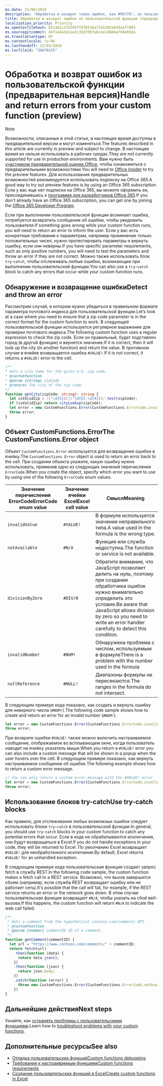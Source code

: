 ```yaml
---
ms.date: 11/04/2019
description: 'Обработка и возврат таких ошибок, как #ПУСТО!, из пользовательской функции'
title: Обработка и возврат ошибок из пользовательской функции (предварительная версия)
localization_priority: Priority
ms.openlocfilehash: b51161c3f5292ffdfb516a731b102a634aaf7d83
ms.sourcegitcommit: 44f1a4a3e1ae3c33d7d5fabcee14b84af94e03da
ms.translationtype: HT
ms.contentlocale: ru-RU
ms.lasthandoff: 12/03/2019
ms.locfileid: "39670155"
---
```

# <a name="handle-and-return-errors-from-your-custom-function-preview"></a><span data-ttu-id="c4cb2-104">Обработка и возврат ошибок из пользовательской функции (предварительная версия)</span><span class="sxs-lookup"><span data-stu-id="c4cb2-104">Handle and return errors from your custom function (preview)</span></span>

> [!NOTE]
> <span data-ttu-id="c4cb2-105">Возможности, описанные в этой статье, в настоящее время доступны в предварительной версии и могут изменяться.</span><span class="sxs-lookup"><span data-stu-id="c4cb2-105">The features described in this article are currently in preview and subject to change.</span></span> <span data-ttu-id="c4cb2-106">В настоящее время их нельзя использовать в рабочих средах.</span><span class="sxs-lookup"><span data-stu-id="c4cb2-106">They are not currently supported for use in production environments.</span></span> <span data-ttu-id="c4cb2-107">Вам нужно быть [участником предварительной оценки Office](https://insider.office.com/join), чтобы ознакомиться с предварительными возможностями.</span><span class="sxs-lookup"><span data-stu-id="c4cb2-107">You will need to [Office Insider](https://insider.office.com/join) to try the preview features.</span></span>  <span data-ttu-id="c4cb2-108">Для использования предварительных возможностей рекомендуется использовать подписку на Office 365.</span><span class="sxs-lookup"><span data-stu-id="c4cb2-108">A good way to try out preview features is by using an Office 365 subscription.</span></span> <span data-ttu-id="c4cb2-109">Если у вас еще нет подписки на Office 365, вы можете оформить ее, присоединившись к [программе для разработчиков Office 365](https://developer.microsoft.com/office/dev-program).</span><span class="sxs-lookup"><span data-stu-id="c4cb2-109">If you don't already have an Office 365 subscription, you can get one by joining the [Office 365 Developer Program](https://developer.microsoft.com/office/dev-program).</span></span>

<span data-ttu-id="c4cb2-110">Если при выполнении пользовательской функции возникает ошибка, потребуется возвратить сообщение об ошибке, чтобы уведомить пользователя.</span><span class="sxs-lookup"><span data-stu-id="c4cb2-110">If something goes wrong while your custom function runs, you will need to return an error to inform the user.</span></span> <span data-ttu-id="c4cb2-111">Если у вас есть конкретные требования к параметрам, например применение только положительных чисел, нужно протестировать параметры и вернуть ошибку, если они неверны.</span><span class="sxs-lookup"><span data-stu-id="c4cb2-111">If you have specific parameter requirements, such as only positive numbers, you will need to test the parameters and throw an error if they are not correct.</span></span> <span data-ttu-id="c4cb2-112">Можно также использовать блок `try`-`catch`, чтобы отслеживать любые ошибки, возникающие при выполнении пользовательской функции.</span><span class="sxs-lookup"><span data-stu-id="c4cb2-112">You can also use a `try`-`catch` block to catch any errors that occur while your custom function runs.</span></span>

## <a name="detect-and-throw-an-error"></a><span data-ttu-id="c4cb2-113">Обнаружение и возвращение ошибки</span><span class="sxs-lookup"><span data-stu-id="c4cb2-113">Detect and throw an error</span></span>

<span data-ttu-id="c4cb2-114">Рассмотрим случай, в котором нужно убедиться в правильном формате параметра почтового индекса для пользовательской функции.</span><span class="sxs-lookup"><span data-stu-id="c4cb2-114">Let’s look at a case where you need to ensure that a zip code parameter is in the correct format for the custom function to work.</span></span> <span data-ttu-id="c4cb2-115">В следующей пользовательской функции используется регулярное выражение для проверки почтового индекса.</span><span class="sxs-lookup"><span data-stu-id="c4cb2-115">The following custom function uses a regular expression to check the zip code.</span></span> <span data-ttu-id="c4cb2-116">Если он правильный, будет подставлен город (в другой функции) и вернется значение.</span><span class="sxs-lookup"><span data-stu-id="c4cb2-116">If it is correct, then it will look up the city (in another function) and return the value.</span></span> <span data-ttu-id="c4cb2-117">В противном случае в ячейке возвращается ошибка `#VALUE!`.</span><span class="sxs-lookup"><span data-stu-id="c4cb2-117">If it is not correct, it returns a `#VALUE!` error to the cell.</span></span>

```typescript
/**
* Gets a city name for the given U.S. zip code.
* @customfunction
* @param {string} zipCode
* @returns The city of the zip code.
*/
function getCity(zipCode: string): string {
  let isValidZip = /(^\d{5}$)|(^\d{5}-\d{4}$)/.test(zipCode);
  if (isValidZip) return cityLookup(zipCode);
  let error = new CustomFunctions.Error(CustomFunctions.ErrorCode.invalidValue, "Please provide a valid U.S. zip code.");
  throw error;
}
```

## <a name="the-customfunctionserror-object"></a><span data-ttu-id="c4cb2-118">Объект CustomFunctions.Error</span><span class="sxs-lookup"><span data-stu-id="c4cb2-118">The CustomFunctions.Error object</span></span>

<span data-ttu-id="c4cb2-119">Объект `CustomFunctions.Error` используется для возвращения ошибки в ячейку.</span><span class="sxs-lookup"><span data-stu-id="c4cb2-119">The `CustomFunctions.Error` object is used to return an error back to the cell.</span></span> <span data-ttu-id="c4cb2-120">При создании объекта укажите, какую ошибку нужно использовать, применив одно из следующих значений перечисления `ErrorCode`.</span><span class="sxs-lookup"><span data-stu-id="c4cb2-120">When you create the object, specify which error you want to use by using one of the following `ErrorCode` enum values.</span></span>


|<span data-ttu-id="c4cb2-121">Значение перечисления ErrorCode</span><span class="sxs-lookup"><span data-stu-id="c4cb2-121">ErrorCode enum value</span></span>  |<span data-ttu-id="c4cb2-122">Значение ячейки Excel</span><span class="sxs-lookup"><span data-stu-id="c4cb2-122">Excel cell value</span></span>  |<span data-ttu-id="c4cb2-123">Смысл</span><span class="sxs-lookup"><span data-stu-id="c4cb2-123">Meaning</span></span>  |
|---------------|---------|---------|
|`invalidValue`   | `#VALUE!` | <span data-ttu-id="c4cb2-124">В формуле используется значение неправильного типа.</span><span class="sxs-lookup"><span data-stu-id="c4cb2-124">A value used in the formula is the wrong type.</span></span> |
|`notAvailable`   | `#N/A`    | <span data-ttu-id="c4cb2-125">Функция или служба недоступна.</span><span class="sxs-lookup"><span data-stu-id="c4cb2-125">The function or service is not available.</span></span> |
|`divisionByZero` | `#DIV/0`  | <span data-ttu-id="c4cb2-126">Обратите внимание, что JavaScript позволяет делить на нуль, поэтому при создании обработчика ошибок нужно внимательно определить это условие.</span><span class="sxs-lookup"><span data-stu-id="c4cb2-126">Be aware that JavaScript allows division by zero so you need to write an error handler carefully to detect this condition.</span></span> |
|`invalidNumber`  | `#NUM!`   | <span data-ttu-id="c4cb2-127">Обнаружена проблема с числом, используемым в формуле</span><span class="sxs-lookup"><span data-stu-id="c4cb2-127">There is a problem with the number used in the formula</span></span> |
|`nullReference`  | `#NULL!`  | <span data-ttu-id="c4cb2-128">Диапазоны формулы не пересекаются.</span><span class="sxs-lookup"><span data-stu-id="c4cb2-128">The ranges in the formula do not intersect.</span></span> |

<span data-ttu-id="c4cb2-129">В следующем примере кода показано, как создать и вернуть ошибку для неверного числа (`#NUM!`).</span><span class="sxs-lookup"><span data-stu-id="c4cb2-129">The following code sample shows how to create and return an error for an invalid number (`#NUM!`).</span></span>

```typescript
let error = new CustomFunctions.Error(CustomFunctions.ErrorCode.invalidNumber);
throw error;
```

<span data-ttu-id="c4cb2-130">При возврате ошибки `#VALUE!` также можно включить настраиваемое сообщение, отображаемое во всплывающем окне, когда пользователь наводит на ячейку указатель мыши.</span><span class="sxs-lookup"><span data-stu-id="c4cb2-130">When you return a `#VALUE!` error you can also include a custom message that will be shown in a popup when the user hovers over the cell.</span></span> <span data-ttu-id="c4cb2-131">В следующем примере показано, как вернуть настраиваемое сообщение об ошибке.</span><span class="sxs-lookup"><span data-stu-id="c4cb2-131">The following example shows how to return a custom error message.</span></span>

```typescript
// You can only return a custom error message with the #VALUE! error
let error = new CustomFunctions.Error(CustomFunctions.ErrorCode.invalidValue, “The parameter can only contain lowercase characters.”);
throw error;
```

## <a name="use-try-catch-blocks"></a><span data-ttu-id="c4cb2-132">Использование блоков try-catch</span><span class="sxs-lookup"><span data-stu-id="c4cb2-132">Use try-catch blocks</span></span>

<span data-ttu-id="c4cb2-133">Как правило, для отслеживания любых возможных ошибок следует использовать блоки `try`-`catch` в пользовательской функции.</span><span class="sxs-lookup"><span data-stu-id="c4cb2-133">In general, you should use `try`-`catch` blocks in your custom function to catch any potential errors that occur.</span></span> <span data-ttu-id="c4cb2-134">Если в коде не обрабатываются исключения, они будут возвращаться в Excel.</span><span class="sxs-lookup"><span data-stu-id="c4cb2-134">If you do not handle exceptions in your code, they will be returned to Excel.</span></span> <span data-ttu-id="c4cb2-135">По умолчанию Excel возвращает `#VALUE!` для необработанного исключения.</span><span class="sxs-lookup"><span data-stu-id="c4cb2-135">By default, Excel returns `#VALUE!` for an unhandled exception.</span></span>

<span data-ttu-id="c4cb2-136">В следующем примере кода пользовательская функция создает запрос fetch в службу REST.</span><span class="sxs-lookup"><span data-stu-id="c4cb2-136">In the following code sample, the custom function makes a fetch call to a REST service.</span></span> <span data-ttu-id="c4cb2-137">Возможно, что вызов завершится сбоем (например, если служба REST возвращает ошибку или не работает сеть).</span><span class="sxs-lookup"><span data-stu-id="c4cb2-137">It's possible that the call will fail, for example, if the REST service returns an error or the network goes down.</span></span> <span data-ttu-id="c4cb2-138">В этом случае пользовательская функция возвращает `#N/A`, чтобы указать на сбой веб-вызова.</span><span class="sxs-lookup"><span data-stu-id="c4cb2-138">If this happens, the custom function will return `#N/A` to indicate the web call failed.</span></span>


```typescript
/**
 * Gets a comment from the hypothetical contoso.com/comments API.
 * @customfunction
 * @param {number} commentID ID of a comment.
 */
function getComment(commentID) {
  let url = "https://www.contoso.com/comments/" + commentID;
  return fetch(url)
    .then(function (data) {
      return data.json();
    })
    .then(function (json) {
      return json.body;
    })
    .catch(function (error) {
      throw new CustomFunctions.Error(CustomFunctions.ErrorCode.notAvailable);
    })
}
```

## <a name="next-steps"></a><span data-ttu-id="c4cb2-139">Дальнейшие действия</span><span class="sxs-lookup"><span data-stu-id="c4cb2-139">Next steps</span></span>

<span data-ttu-id="c4cb2-140">Узнайте, как [устранять проблемы с пользовательскими функциями](custom-functions-troubleshooting.md).</span><span class="sxs-lookup"><span data-stu-id="c4cb2-140">Learn how to [troubleshoot problems with your custom functions](custom-functions-troubleshooting.md).</span></span>

## <a name="see-also"></a><span data-ttu-id="c4cb2-141">Дополнительные ресурсы</span><span class="sxs-lookup"><span data-stu-id="c4cb2-141">See also</span></span>

* [<span data-ttu-id="c4cb2-142">Отладка пользовательских функций</span><span class="sxs-lookup"><span data-stu-id="c4cb2-142">Custom functions debugging</span></span>](custom-functions-debugging.md)
* [<span data-ttu-id="c4cb2-143">Требования к настраиваемым функциям</span><span class="sxs-lookup"><span data-stu-id="c4cb2-143">Custom functions requirements</span></span>](custom-functions-requirement-sets.md)
* [<span data-ttu-id="c4cb2-144">Создание пользовательских функций в Excel</span><span class="sxs-lookup"><span data-stu-id="c4cb2-144">Create custom functions in Excel</span></span>](custom-functions-overview.md)
